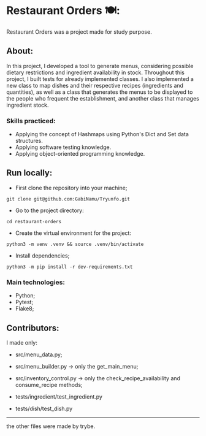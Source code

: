 # Restaurant Orders 🍽:
Restaurant Orders was a project made for study purpose.

## About:
In this project, I developed a tool to generate menus, considering possible dietary restrictions and ingredient availability in stock. Throughout this project, I built tests for already implemented classes. I also implemented a new class to map dishes and their respective recipes (ingredients and quantities), as well as a class that generates the menus to be displayed to the people who frequent the establishment, and another class that manages ingredient stock.

### Skills practiced:

- Applying the concept of Hashmaps using Python's Dict and Set data structures.
- Applying software testing knowledge.
- Applying object-oriented programming knowledge.

## Run locally:
- First clone the repository into your machine;
```
git clone git@github.com:GabiNamu/Tryunfo.git
```
- Go to the project directory:
```
cd restaurant-orders
```
 - Create the virtual environment for the project:
```
python3 -m venv .venv && source .venv/bin/activate
```
- Install dependencies;
```
python3 -m pip install -r dev-requirements.txt
```
### Main technologies:
- Python;
- Pytest;
- Flake8;

## Contributors: 
I made only:
 - src/menu_data.py;
 - src/menu_builder.py -> only the get_main_menu;
 - src/inventory_control.py -> only the check_recipe_availability and consume_recipe methods;

 - tests/ingredient/test_ingredient.py
 - tests/dish/test_dish.py
--------
the other files were made by trybe.

